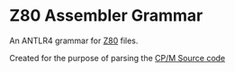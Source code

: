 # Z80 Assembler Grammar

An ANTLR4 grammar for [Z80](https://en.wikipedia.org/wiki/Zilog_Z80) files.  

Created for the purpose of parsing the [CP/M Source code](http://www.cpm.z80.de/source.html)
